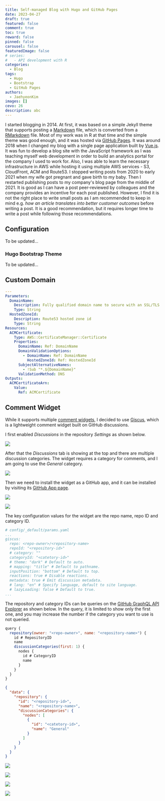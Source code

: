 ```yaml
---
title: Self-managed Blog with Hugo and GitHub Pages
date: 2023-04-27
draft: true
featured: false
comment: true
toc: true
reward: false
pinned: false
carousel: false
featuredImage: false
# series:
#   - API development with R
categories:
  - Blog
tags: 
  - Hugo
  - Bootstrap
  - GitHub Pages
authors:
  - JaehyeonKim
images: []
cevo: 26
description: abc
---
```


I started blogging in 2014. At first, it was based on a simple Jekyll theme that supports posting a [Markdown](https://en.wikipedia.org/wiki/Markdown) file, which is converted from a [RMarkdown](https://github.com/rstudio/rmarkdown) file. Most of my work was in R at that time and the simple theme was good enough, and it was hosted via [GitHub Pages](https://pages.github.com/). It was around 2018 when I changed my blog with a single page application built by [Vue.js](https://vuejs.org/). It was fun to develop a blog site with the JavaScript framework as I was teaching myself web development in order to build an analytics portal for the company I used to work for. Also, I was able to learn the necessary infrastructure in AWS while hosting it using multiple AWS services - S3, CloudFront, ACM and Route53. I stopped writing posts from 2020 to early 2021 when my wife got pregnant and gave birth to my baby. Then I restarted publishing posts to my company's blog page from the middle of 2021. It is good as I can have a post peer-reviewed by colleagues and the company provides an incentive for each post published. However, I find it is not the right place to write small posts as I am recommended to keep in mind e.g. *how an article translates into better customer outcomes* before writing a post. It is a good recommendation, but it requires longer time to write a post while following those recommendations.

## Configuration

To be updated...

### Hugo Bootstrap Theme

To be updated...

## Custom Domain


```yaml
---
Parameters:
  DomainName:
    Description: Fully qualified domain name to secure with an SSL/TLS certificate (eg example.com)
    Type: String
  HostedZoneId:
    Description: Route53 hosted zone id
    Type: String
Resources:
  ACMCertificate:
    Type: AWS::CertificateManager::Certificate
    Properties:
      DomainName: Ref: DomainName
      DomainValidationOptions:
        - DomainName: Ref: DomainName
          HostedZoneId: Ref: HostedZoneId
      SubjectAlternativeNames:
        - !Sub "*.${DomainName}"
      ValidationMethod: DNS
Outputs:
  ACMCertificateArn:
    Value:
      Ref: ACMCertificate
```



## Comment Widget

While it supports multiple [comment widgets](https://hbs.razonyang.com/v1/en/docs/widgets/comments/), I decided to use [Giscus](https://giscus.app/), which is a lightweight comment widget built on GitHub discussions.

I first enabled *Discussions* in the repository *Settings* as shown below.

![](discussion-1.png#center)

After that the *Discussions* tab is showing at the top and there are multiple discussion categories. The widget requires a category for comments, and I am going to use the *General* category.

![](discussion-2.png#center)

Then we need to install the widget as a GitHub app, and it can be installed by visiting its [GitHub App page](https://github.com/apps/giscus).

![](giscus-1.png#center)

![](giscus-2.png#center)

The key configuration values for the widget are the repo name, repo ID and category ID. 

```yaml
# config/_default/params.yaml
...
giscus:
  repo: <repo-owner>/<repository-name>
  repoId: "<repository-id>"
  # category: ""
  categoryId: "<catetory-id>"
  # theme: "dark" # Default to auto.
  # mapping: "title" # Default to pathname.
  inputPosition: "bottom" # Default to top.
  reactions: true # Disable reactions.
  metadata: true # Emit discussion metadata.
  # lang: "en" # Specify language, default to site language.
  # lazyLoading: false # Default to true.
...
```

The repository and category IDs can be queries on the [GitHub GraphQL API Explorer](https://docs.github.com/en/graphql/overview/explorer) as shown below. In the query, it is limited to show only the first one, and you may increase the number if the category you want to use is not queried.

```js
query {
  repository(owner: "<repo-owner>", name: "<repository-name>") {
    id # RepositoryID
    name
    discussionCategories(first: 1) {
      nodes {
        id # CategoryID
        name
      }
    }
  }
}
```

```json
{
  "data": {
    "repository": {
      "id": "<repository-id>",
      "name": "<repository-name>",
      "discussionCategories": {
        "nodes": [
          {
            "id": "<catetory-id>",
            "name": "General"
          }
        ]
      }
    }
  }
}
```

![](comment-1.png#center)

![](comment-2.png#center)

![](comment-3.png#center)

![](comment-4.png#center)